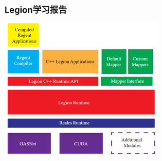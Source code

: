 # Legion学习报告

![image-20230710212439584](https://raw.githubusercontent.com/ailianligit/ailianligit.github.io/main/images/202307/20230710_1688996334.png)

